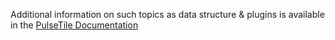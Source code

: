 Additional information on such topics as data structure & plugins is available in the  [PulseTile Documentation](http://docs.pulsetile.com/)
